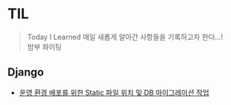 # TIL
> Today I Learned
매일 새롭게 알아간 사항들을 기록하고자 한다...!  
밤부 화이팅  

## Django
- [운영 환경 배포를 위한 Static 파일 위치 및 DB 마이그레이션 작업](/django/staitcFileAndDBMigrate.md)
